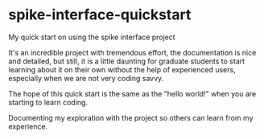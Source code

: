 # spike-interface-quickstart
My quick start on using the spike interface project 

It's an incredible project with tremendous effort, the documentation is nice and detailed, but still, it is a little daunting for graduate students to start learning about it on their own without the help of experienced users, especially when we are not very coding savvy. 

The hope of this quick start is the same as the "hello world!" when you are starting to learn coding. 

Documenting my exploration with the project so others can learn from my experience. 
